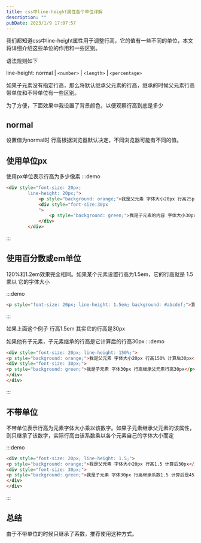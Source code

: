 ```yaml
---
title: css中line-height属性各个单位详解
description: ""
pubDate: 2023/1/9 17:07:57
---
```


我们都知道css中line-height属性用于调整行高，它的值有一些不同的单位，本文将详细介绍这些单位的作用和一些区别。

语法规则如下

line-height: normal | `<number>` | `<length>` | `<percentage>`

如果子元素没有指定行高，那么将默认继承父元素的行高，继承的时候父元素行高带单位和不带单位有一些区别。

为了方便，下面效果中我设置了背景颜色，以便观察行高到底是多少

## normal

设置值为normal时 行高根据浏览器默认决定，不同浏览器可能有不同的值。

## 使用单位px

使用px单位表示行高为多少像素
:::demo
```html
<div style="font-size: 20px;
		line-height: 20px;">
			<p style="background: orange;">我是父元素 字体大小20px 行高25px</p>
			<div style="font-size:30px
			">
				<p style="background: green;">我是子元素的内容 字体大小30px 行高继承了父元素行高25px</p>
			</div>
		</div>
```
:::

## 使用百分数或em单位

120%和1.2em效果完全相同。如果某个元素设置行高为1.5em，它的行高就是 1.5乘以 它的字体大小

:::demo
```html
<p style="font-size: 20px; line-height: 1.5em; background: #abcdef;">我字体大小20px,行高1.5em 算出值就是20*1.5为30px</p>
```
:::

如果上面这个例子 行高1.5em 其实它的行高是30px

如果他有子元素，子元素继承的行高是它计算后的行高30px
:::demo
```html
<div style="font-size: 20px; line-height: 150%;">
<p style="background: orange;">我是父元素 字体大小20px 行高150% 计算后30px</p>
<div style="font-size: 30px;">
<p style="background: green;">我是子元素 字体30px 行高继承父元素行高30px</p>
</div>
</div>
```
:::

## 不带单位

不带单位表示行高为元素字体大小乘以该数字。如果子元素继承父元素的该属性，则只继承了该数字，实际行高由该系数乘以各个元素自己的字体大小而定

:::demo
```html
<div style="font-size: 20px; line-height: 1.5;">
<p style="background: orange;">我是父元素 字体大小20px 行高1.5 计算后30px</p>
<div style="font-size: 30px;">
<p style="background: green;">我是子元素 字体30px 行高继承系数1.5 计算后是45px</p>
</div>
</div>
```
:::

## 总结

由于不带单位的时候只继承了系数，推荐使用这种方式。